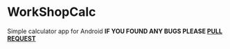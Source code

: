 # WorkShopCalc

Simple calculator app for Android 
**IF YOU FOUND ANY BUGS PLEASE [PULL REQUEST](https://github.com/0xpulsar/WorkShopCalc/pulls)**

